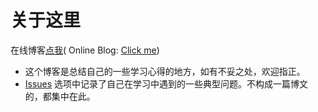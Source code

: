 # 关于这里

在线博客[点我][click-me]( Online Blog: [Click me][click-me])

 - 这个博客是总结自己的一些学习心得的地方，如有不妥之处，欢迎指正。
 - [Issues][issues] 选项中记录了自己在学习中遇到的一些典型问题。不构成一篇博文的，都集中在此。

[click-me]:https://lbwa.github.io

[issues]:https://github.com/lbwa/lbwa.github.io/issues
